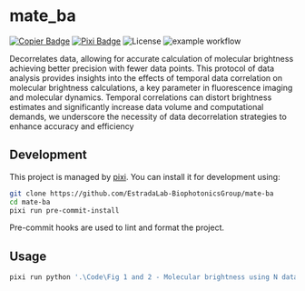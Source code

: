 # mate_ba

[![Copier Badge][copier-badge]][copier-url]
[![Pixi Badge][pixi-badge]][pixi-url]
![License][license-badge]
![example workflow](https://github.com/EstradaLab-BiophotonicsGroup/MATE-BA/actions/workflows/ci.yml/badge.svg)

Decorrelates data, allowing for accurate calculation of molecular brightness achieving better precision with fewer data points. This protocol of data analysis provides insights into the effects of temporal data correlation on molecular brightness calculations, a key parameter in fluorescence imaging and molecular dynamics. Temporal correlations can distort brightness estimates and significantly increase data volume and computational demands, we underscore the necessity of data decorrelation strategies to enhance accuracy and efficiency


## Development

This project is managed by [pixi][pixi-url].
You can install it for development using:

```sh
git clone https://github.com/EstradaLab-BiophotonicsGroup/mate-ba
cd mate-ba
pixi run pre-commit-install
```

Pre-commit hooks are used to lint and format the project.

## Usage

```sh
pixi run python '.\Code\Fig 1 and 2 - Molecular brightness using N data.py'
```

[ci-badge]: https://img.shields.io/github/actions/workflow/status/EstradaLab-BiophotonicsGroup/mate-ba/ci.yml
[ci-url]: https://github.com/EstradaLab-BiophotonicsGroup/mate-ba/actions/workflows/ci.yml
[conda-forge-badge]: https://img.shields.io/conda/vn/conda-forge/mate-ba?logoColor=white&logo=conda-forge
[conda-forge-url]: https://prefix.dev/channels/conda-forge/packages/mate-ba
[copier-badge]: https://img.shields.io/endpoint?url=https://raw.githubusercontent.com/copier-org/copier/master/img/badge/badge-black.json
[copier-url]: https://github.com/copier-org/copier
[license-badge]: https://img.shields.io/badge/license-GNU-blue
[pixi-badge]: https://img.shields.io/endpoint?url=https://raw.githubusercontent.com/prefix-dev/pixi/main/assets/badge/v0.json
[pixi-url]: https://pixi.sh
[pypi-badge]: https://img.shields.io/pypi/v/mate-ba.svg?logo=pypi&logoColor=white
[pypi-url]: https://pypi.org/project/mate-ba
[pypi-version-badge]: https://img.shields.io/pypi/pyversions/mate-ba?logoColor=white&logo=python
[pypi-version-url]: https://pypi.org/project/mate-ba
